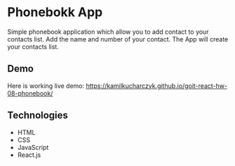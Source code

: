 # Phonebokk App

Simple phonebook application which allow you to add contact to your contacts
list. Add the name and number of your contact. The App will create your contacts
list.

## Demo

Here is working live demo:
https://kamilkucharczyk.github.io/goit-react-hw-08-phonebook/

## Technologies

- HTML
- CSS
- JavaScript
- React.js
